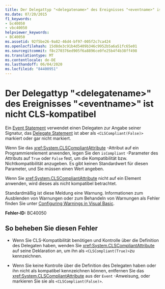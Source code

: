 ```yaml
---
title: Der Delegattyp "<delegatename>" des Ereignisses "<eventname>" ist nicht CLS-kompatibel
ms.date: 07/20/2015
f1_keywords:
- bc40050
- vbc40050
helpviewer_keywords:
- BC40050
ms.assetid: 92f5be26-9a82-46d4-bf97-005f2c7ca424
ms.openlocfilehash: 15d8de3c91b4d5409b346c9952b5a6a51fc65e01
ms.sourcegitcommit: f8c270376ed905f6a8896ce0fe25b4f4b38ff498
ms.translationtype: MT
ms.contentlocale: de-DE
ms.lasthandoff: 06/04/2020
ms.locfileid: "84400951"
---
```

# <a name="delegate-type-delegatename-of-event-eventname-is-not-cls-compliant"></a>Der Delegattyp "\<delegatename>" des Ereignisses "\<eventname>" ist nicht CLS-kompatibel
Ein [Event Statement](../language-reference/statements/event-statement.md) verwendet einen Delegaten zur Angabe seiner Signatur, das [Delegate Statement](../language-reference/statements/delegate-statement.md) ist aber als `<CLSCompliant(False)>` markiert oder gar nicht markiert.  
  
 Wenn Sie das <xref:System.CLSCompliantAttribute> -Attribut auf ein Programmierelement anwenden, legen Sie den `isCompliant` -Parameter des Attributs auf `True` oder `False` fest, um die Kompatibilität bzw. Nichtkompatibilität anzugeben. Es gibt keinen Standardwert für diesen Parameter, und Sie müssen einen Wert angeben.  
  
 Wenn Sie <xref:System.CLSCompliantAttribute> nicht auf ein Element anwenden, wird dieses als nicht kompatibel betrachtet.  
  
 Standardmäßig ist diese Meldung eine Warnung. Informationen zum Ausblenden von Warnungen oder zum Behandeln von Warnungen als Fehler finden Sie unter [Configuring Warnings in Visual Basic](/visualstudio/ide/configuring-warnings-in-visual-basic).  
  
 **Fehler-ID:** BC40050  
  
## <a name="to-correct-this-error"></a>So beheben Sie diesen Fehler  
  
- Wenn Sie CLS-Kompatibilität benötigen und Kontrolle über die Definition des Delegaten haben, wenden Sie <xref:System.CLSCompliantAttribute> auf seine Deklaration an, um ihn als `<CLSCompliant(True)>`zu kennzeichnen.  
  
- Wenn Sie keine Kontrolle über die Definition des Delegaten haben oder ihn nicht als kompatibel kennzeichnen können, entfernen Sie das <xref:System.CLSCompliantAttribute> aus der `Event` -Anweisung, oder markieren Sie sie als `<CLSCompliant(False)>`.
